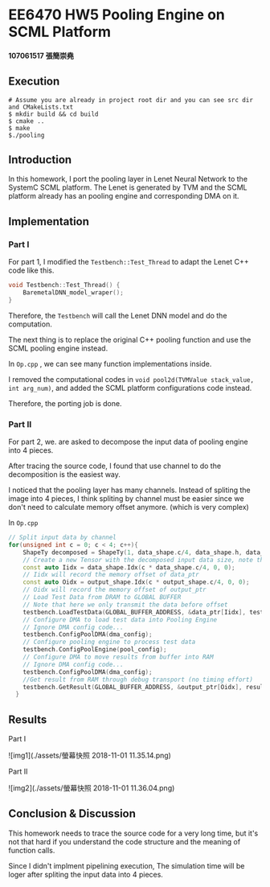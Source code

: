 

# EE6470 HW5 Pooling Engine on SCML Platform

#### 107061517 張簡崇堯
## Execution
```shell
# Assume you are already in project root dir and you can see src dir and CMakeLists.txt
$ mkdir build && cd build
$ cmake ..
$ make
$./pooling
```
## Introduction

In this homework, I port the pooling layer in Lenet Neural Network to the SystemC SCML platform. The Lenet is generated by TVM and the SCML platform already has an pooling engine and corresponding DMA on it.
## Implementation

### Part I

For part 1, I modified the  `Testbench::Test_Thread` to adapt the Lenet C++ code like this.

```c++
void Testbench::Test_Thread() {
	BaremetalDNN_model_wraper();
}
```

Therefore, the `Testbench` will call the Lenet DNN model and do the computation.

The next thing is to replace the original C++ pooling function and use the SCML pooling engine instead.

In `Op.cpp` , we can see many function implementations inside.

I removed the computational codes in  `void pool2d(TVMValue stack_value, int arg_num)`, and added the SCML platform configurations code instead.

Therefore, the porting job is done.

### Part II

For part 2,  we. are asked to decompose the input data of pooling engine into 4 pieces.

After tracing the source code, I found that use channel to do the decomposition is the easiest way.

I noticed that the pooling layer has many channels. Instead of spliting the image into 4 pieces, I think spliting by channel must be easier since we don't need to calculate memory offset anymore. (which is very complex)

In `Op.cpp`

```c++
// Split input data by channel
for(unsigned int c = 0; c < 4; c++){
    ShapeTy decomposed = ShapeTy(1, data_shape.c/4, data_shape.h, data_shape.w);
    // Create a new Tensor with the decomposed input data size, note that we simply divide 		   channel by 4
    const auto Iidx = data_shape.Idx(c * data_shape.c/4, 0, 0);
    // Iidx will record the memory offset of data_ptr
    const auto Oidx = output_shape.Idx(c * output_shape.c/4, 0, 0);
    // Oidx will record the memory offset of output_ptr
    // Load Test Data from DRAM to GLOBAL BUFFER
    // Note that here we only transmit the data before offset
    testbench.LoadTestData(GLOBAL_BUFFER_ADDRESS, &data_ptr[Iidx], test_data_num);
    // Configure DMA to load test data into Pooling Engine 
    // Ignore DMA config code...
    testbench.ConfigPoolDMA(dma_config);
    // Configure pooling engine to process test data 
    testbench.ConfigPoolEngine(pool_config);
    // Configure DMA to move results from buffer into RAM 
    // Ignore DMA config code...
    testbench.ConfigPoolDMA(dma_config);
    //Get result from RAM through debug transport (no timing effort)
    testbench.GetResult(GLOBAL_BUFFER_ADDRESS, &output_ptr[Oidx], result_num);
  }
```

## Results

Part I

![img1](./assets/螢幕快照 2018-11-01 11.35.14.png)

Part II

![img2](./assets/螢幕快照 2018-11-01 11.36.04.png)

## Conclusion & Discussion

This homework needs to trace the source code for a very long time, but it's not that hard if you understand the code structure and the meaning of function calls.

Since I didn't implment pipelining execution, The simulation time will be loger after spliting the input data into 4 pieces.